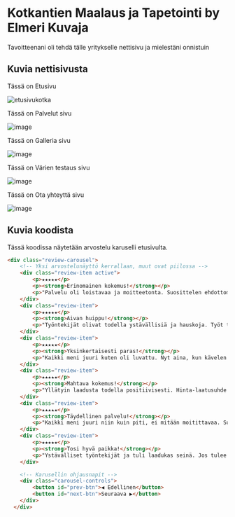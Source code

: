 # Kotkantien Maalaus ja Tapetointi by Elmeri Kuvaja
Tavoitteenani oli tehdä tälle yritykselle nettisivu ja mielestäni onnistuin

## Kuvia nettisivusta
Tässä on Etusivu

![etusivukotka](https://github.com/user-attachments/assets/b2fb20b5-7c64-4080-bf81-5ce544c56710)

Tässä on Palvelut sivu

![image](https://github.com/user-attachments/assets/6ae84727-3fab-443c-90a5-31380d83a5d3)

Tässä on Galleria sivu

![image](https://github.com/user-attachments/assets/acddba20-059c-4b67-a7a8-73487b8d71ff)

Tässä on Värien testaus sivu

![image](https://github.com/user-attachments/assets/94354311-f900-4aef-9a58-f44f536f7a93)

Tässä on Ota yhteyttä sivu

![image](https://github.com/user-attachments/assets/501ecc69-d131-4b53-93c0-9c002018e26b)

## Kuvia koodista

Tässä koodissa näytetään arvostelu karuselli etusivulta.
``` HTML
<div class="review-carousel">
    <!-- Yksi arvostelunäyttö kerrallaan, muut ovat piilossa -->
    <div class="review-item active">
        <p>★★★★★</p>
        <p><strong>Erinomainen kokemus!</strong></p>
        <p>"Palvelu oli loistavaa ja moitteetonta. Suosittelen ehdottomasti kaikille!" - Pekka Pouta.</p>
    </div>
    <div class="review-item">
        <p>★★★★★</p>
        <p><strong>Aivan huippu!</strong></p>
        <p>"Työntekijät olivat todella ystävällisiä ja hauskoja. Työt tehtiin huolellisesti ja tulos oli mahtava!" - Iines Ankka.</p>
    </div>
    <div class="review-item">
        <p>★★★★★</p>
        <p><strong>Yksinkertaisesti paras!</strong></p>
        <p>"Kaikki meni juuri kuten oli luvattu. Nyt aina, kun kävelen olohuoneeseeni en voi kuin ihailla" - Juha-Pekka Sillan-alla.</p>
    </div>
    <div class="review-item">
        <p>★★★★★</p>
        <p><strong>Mahtava kokemus!</strong></p>
        <p>"Yllätyin laadusta todella positiivisesti. Hinta-laatusuhde erinomainen!" - Kalle Keränen.</p>
    </div>
    <div class="review-item">
        <p>★★★★★</p>
        <p><strong>Täydellinen palvelu!</strong></p>
        <p>"Kaikki meni juuri niin kuin piti, ei mitään moitittavaa. Suosittelen lämpimästi!" - Raija Penttinen.</p>
    </div>
    <div class="review-item">
        <p>★★★★★</p>
        <p><strong>Tosi hyvä paikka!</strong></p>
        <p>"Ystävälliset työntekijät ja tuli laadukas seinä. Jos tulee taas tarvetta tilaamme täältä ihan varmasti!" - Eino Leino.</p>
    </div>

    <!-- Karusellin ohjausnapit -->
    <div class="carousel-controls">
        <button id="prev-btn">◀️ Edellinen</button>
        <button id="next-btn">Seuraava ▶️</button>
    </div>
  </div>
